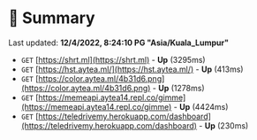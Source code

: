# 📖 Summary
Last updated: **12/4/2022, 8:24:10 PG "Asia/Kuala_Lumpur"**

- `GET` [https://shrt.ml](https://shrt.ml) - **Up** (3295ms)
- `GET` [https://hst.aytea.ml/](https://hst.aytea.ml/) - **Up** (413ms)
- `GET` [https://color.aytea.ml/4b31d6.png](https://color.aytea.ml/4b31d6.png) - **Up** (1278ms)
- `GET` [https://memeapi.aytea14.repl.co/gimme](https://memeapi.aytea14.repl.co/gimme) - **Up** (4424ms)
- `GET` [https://teledrivemy.herokuapp.com/dashboard](https://teledrivemy.herokuapp.com/dashboard) - **Up** (230ms)
